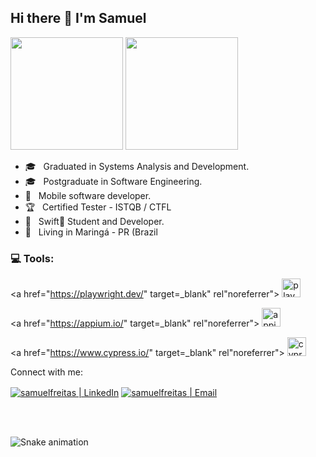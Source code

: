 
## Hi there 👋 I'm Samuel

  <div 
  <a href="https://github.com/samfreitasxs">
  <img height="180em" src="https://github-readme-stats.vercel.app/api?username=samfreitasxs&show_icons=true&theme=dracula&include_all_commits=true&count_private=true"/>
  <img height="180em" src="https://github-readme-stats.vercel.app/api/top-langs/?username=samfreitasxs&layout=compact&langs_count=7&theme=dracula"/>
</div

<img src="https://raw.githubusercontent.com/MicaelliMedeiros/micaellimedeiros/master/image/computer-illustration.png" min-width="400px" max-width="400px" width="400px" align="right" alt="Computador Samuel Freitas">

<p align="left"> 
  <ul>
    <li>🎓 &nbsp; Graduated in Systems Analysis and Development.</li>
    <li>🎓 &nbsp; Postgraduate in Software Engineering.</li>
    <li>📱 &nbsp; Mobile software developer.</li>
    <li>🏆 &nbsp; Certified Tester - ISTQB / CTFL</li>
    <li>📘 &nbsp; Swift Student and Developer.</li>
    <li>📍 &nbsp; Living in Maringá - PR (Brazil </li>
  </ul>
</p>




<div>
<h3 align="left"> 💻 Tools:</h3>

  
<link rel="stylesheet" type='text/css' href="https://cdn.jsdelivr.net/gh/devicons/devicon@latest/devicon.min.css" />
          
</a> <a href="https://playwright.dev/" target=_blank" rel"noreferrer"> <img alt="playwright" height="30" width="30" src="https://seeklogo.com/images/P/playwright-logo-22FA8B9E63-seeklogo.com.png">
  
</a> <a href="https://appium.io/" target=_blank" rel"noreferrer"> <img alt="appium" height="30" width="30" src="https://w7.pngwing.com/pngs/372/674/png-transparent-appium-test-automation-software-testing-selenium-calabash-purple-violet-text-thumbnail.png">
  
</a> <a href="https://www.cypress.io/" target=_blank" rel"noreferrer"> <img alt="cypress" height="30" width="30" src="https://asset.brandfetch.io/idIq_kF0rb/idv3zwmSiY.jpeg">
</div


#### Connect with me:

[<img align="center" alt="samuelfreitas | LinkedIn" src="https://img.shields.io/badge/LinkedIn-%20samuelfreitas%20-blue?style=flat-square&logo=linkedin" />][linkedin]
[<img align="center" alt="samuelfreitas | Email" src="https://img.shields.io/badge/Email-samuel.sfdf@gmail.com-blue?style=flat-square&logo=gmail" />][email]

<br />
<br />

[instagram]: https://www.instagram.com/samfrei_/
[linkedin]: https://www.linkedin.com/in/samuelfreitass/
[email]: mailto:samuel.sfdf@gmail.com


![Snake animation](https://github.com/samfreitasxs/samfreitasxs/blob/output/github-contribution-grid-snake.svg)
